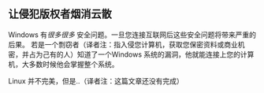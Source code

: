 <?php require("../../entete.php"); ?> <?php require("../../base.php"); ?> <?php require("../../fonctions.php"); ?>

<div id="corps">

<h2>让侵犯版权者烟消云散</h2>

<p>Windows 有<i>很多很多</i> 安全问题。一旦您连接互联网后这些安全问题将带来严重的后果。
若是一个剽窃者（译者注：指入侵您计算机，获取您保密资料或商业机密，并占为己有的人）知道了一个Windows
系统的漏洞，他就能连接上您的计算机，大多数时候他会掌握整个系统。</p>

<p>Linux 并不完美，但是..（译者注：这篇文章还没有完成）</p>

</div>
</body>
</html>

